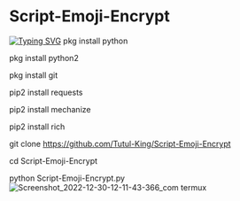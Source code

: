 # Script-Emoji-Encrypt
<a href="https://git.io/typing-svg"><img src="https://readme-typing-svg.demolab.com?font=Fira+Code&pause=1000&color=F70000&background=FFFFFFE4&width=435&lines=Hello+Everyone%F0%9F%92%9A;Assalamu+Alaikum%F0%9F%8C%BA;Emoji-Encrypt+Your+Script%F0%9F%A4%9F" alt="Typing SVG" /></a>
pkg install python 

pkg install python2

pkg install git 

pip2 install requests 

pip2 install mechanize

pip2 install rich 

git clone https://github.com/Tutul-King/Script-Emoji-Encrypt

cd Script-Emoji-Encrypt

python Script-Emoji-Encrypt.py
![Screenshot_2022-12-30-12-11-43-366_com termux](https://user-images.githubusercontent.com/106426526/210040217-8a48d67b-a1a8-41bd-b0d8-514ebaf25b0e.jpg)

